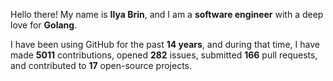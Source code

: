 Hello there! My name is **Ilya Brin**, and I am a **software engineer** with a deep love for **Golang**.

I have been using GitHub for the past **14 years**, and during that time, I have made **5011** contributions, opened **282** issues, submitted **166** pull requests, and contributed to **17** open-source projects.
